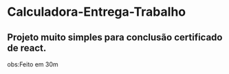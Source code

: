 # Calculadora-Entrega-Trabalho
## Projeto muito simples para conclusão certificado de react.
obs:Feito em 30m
